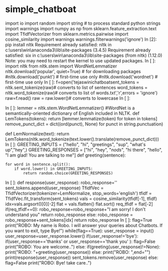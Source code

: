 # simple_chatboat
import io
import random
import string # to process standard python strings
import warnings
import numpy as np
from sklearn.feature_extraction.text import TfidfVectorizer
from sklearn.metrics.pairwise import cosine_similarity
import warnings
warnings.filterwarnings('ignore')
In [2]:
pip install nltk
Requirement already satisfied: nltk in c:\users\win\anaconda3\lib\site-packages (3.4.5)
Requirement already satisfied: six in c:\users\win\anaconda3\lib\site-packages (from nltk) (1.12.0)
Note: you may need to restart the kernel to use updated packages.
In [ ]:
import nltk
from nltk.stem import WordNetLemmatizer
nltk.download('popular', quiet=True) # for downloading packages
#nltk.download('punkt') # first-time use only
#nltk.download('wordnet') # first-time use only
In [ ]:
f=open('tejaswinichatboatsent_tokens = nltk.sent_tokenize(raw)# converts to list of sentences 
word_tokens = nltk.word_tokenize(raw)# converts to list of words.txt','r',errors = 'ignore')
raw=f.read()
raw = raw.lower()# converts to lowercase
In [ ]:

In [ ]:
lemmer = nltk.stem.WordNetLemmatizer()
#WordNet is a semantically-oriented dictionary of English included in NLTK.
def LemTokens(tokens):
    return [lemmer.lemmatize(token) for token in tokens]
remove_punct_dict = dict((ord(punct), None) for punct in string.punctuation)

def LemNormalize(text):
    return LemTokens(nltk.word_tokenize(text.lower().translate(remove_punct_dict)))
In [ ]:
GREETING_INPUTS = ("hello", "hi", "greetings", "sup", "what's up","hey",)
GREETING_RESPONSES = ["hi", "hey", "*nods*", "hi there", "hello", "I am glad! You are talking to me"]
def greeting(sentence):
 
    for word in sentence.split():
        if word.lower() in GREETING_INPUTS:
            return random.choice(GREETING_RESPONSES)
In [ ]:
def response(user_response):
    robo_response=''
    sent_tokens.append(user_response)
    TfidfVec = TfidfVectorizer(tokenizer=LemNormalize, stop_words='english')
    tfidf = TfidfVec.fit_transform(sent_tokens)
    vals = cosine_similarity(tfidf[-1], tfidf)
    idx=vals.argsort()[0][-2]
    flat = vals.flatten()
    flat.sort()
    req_tfidf = flat[-2]
    if(req_tfidf==0):
        robo_response=robo_response+"I am sorry! I don't understand you"
        return robo_response
    else:
        robo_response = robo_response+sent_tokens[idx]
        return robo_response
In [ ]:
flag=True
print("ROBO: My name is Robo. I will answer your queries about Chatbots. If you want to exit, type Bye!")
while(flag==True):
    user_response = input()
    user_response=user_response.lower()
    if(user_response!='bye'):
        if(user_response=='thanks' or user_response=='thank you' ):
            flag=False
            print("ROBO: You are welcome..")
        else:
            if(greeting(user_response)!=None):
                print("ROBO: "+greeting(user_response))
            else:
                print("ROBO: ",end="")
                print(response(user_response))
                sent_tokens.remove(user_response)
    else:
        flag=False
        print("ROBO: Bye! take care..")
